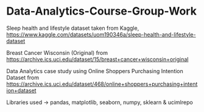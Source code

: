 # Data-Analytics-Course-Group-Work

Sleep health and lifestyle dataset taken from Kaggle, https://www.kaggle.com/datasets/uom190346a/sleep-health-and-lifestyle-dataset

Breast Cancer Wisconsin (Original) from https://archive.ics.uci.edu/dataset/15/breast+cancer+wisconsin+original

Data Analytics case study using Online Shoppers Purchasing Intention Dataset from https://archive.ics.uci.edu/dataset/468/online+shoppers+purchasing+intention+dataset

Libraries used -> pandas, matplotlib, seaborn, numpy, sklearn & ucimlrepo
